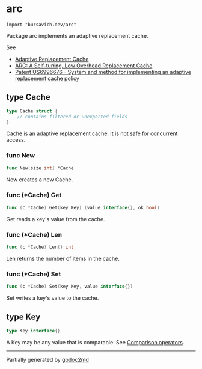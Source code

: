 
# arc
    import "bursavich.dev/arc"

Package arc implements an adaptive replacement cache.

See
- [Adaptive Replacement Cache](https://en.wikipedia.org/wiki/Adaptive_replacement_cache)
- [ARC: A Self-tuning, Low Overhead Replacement Cache](https://www.usenix.org/legacy/events/fast03/tech/full_papers/megiddo/megiddo.pdf)
- [Patent US6996676 - System and method for implementing an adaptive replacement cache policy](https://www.google.com/patents/US6996676)








## type Cache
``` go
type Cache struct {
    // contains filtered or unexported fields
}
```
Cache is an adaptive replacement cache.
It is not safe for concurrent access.









### func New
``` go
func New(size int) *Cache
```
New creates a new Cache.




### func (\*Cache) Get
``` go
func (c *Cache) Get(key Key) (value interface{}, ok bool)
```
Get reads a key's value from the cache.



### func (\*Cache) Len
``` go
func (c *Cache) Len() int
```
Len returns the number of items in the cache.



### func (\*Cache) Set
``` go
func (c *Cache) Set(key Key, value interface{})
```
Set writes a key's value to the cache.



## type Key
``` go
type Key interface{}
```
A Key may be any value that is comparable.
See [Comparison operators](http://golang.org/ref/spec#Comparison_operators).

















- - -
Partially generated by [godoc2md](http://godoc.org/github.com/davecheney/godoc2md)
